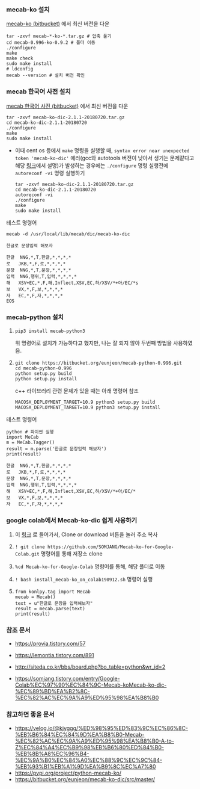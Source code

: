 ### mecab-ko 설치

[mecab-ko (bitbucket)](https://bitbucket.org/eunjeon/mecab-ko/downloads/) 에서 최신 버전을 다운

```shell
tar -zxvf mecab-*-ko-*.tar.gz # 압축 풀기
cd mecab-0.996-ko-0.9.2 # 폴더 이동
./configure
make
make check
sudo make install
# ldconfig
mecab --version # 설치 버전 확인
```



### mecab 한국어 사전 설치

[mecab 한국어 사전 (bitbucket)](https://bitbucket.org/eunjeon/mecab-ko-dic/downoads/) 에서 최신 버전을 다운 

```shell
tar -zxvf mecab-ko-dic-2.1.1-20180720.tar.gz
cd mecab-ko-dic-2.1.1-20180720
./configure
make
sudo make install
```

- 이때 cent os 등에서 `make` 명령을 실행할 때, `syntax error near unexpected token 'mecab-ko-dic'` 에러(gcc와 autotools 버전이 낮아서 생기는 문제같다고 해당 [링크](http://eunjeon.blogspot.com/2013/02/cent-os-59-mecab-mecab-ko-dic.html)에서 설명)가 발생하는 경우에는 `./configure` 명령 실행전에 `autoreconf -vi` 명령 실행하기

  ```shell
  tar -zxvf mecab-ko-dic-2.1.1-20180720.tar.gz
  cd mecab-ko-dic-2.1.1-20180720
  autoreconf -vi
  ./configure
  make
  sudo make install
  ```

  

테스트 명령어

```
mecab -d /usr/local/lib/mecab/dic/mecab-ko-dic

한글로 문장입력 해보자

한글	NNG,*,T,한글,*,*,*,*
로	JKB,*,F,로,*,*,*,*
문장	NNG,*,T,문장,*,*,*,*
입력	NNG,행위,T,입력,*,*,*,*
해	XSV+EC,*,F,해,Inflect,XSV,EC,하/XSV/*+아/EC/*s
보	VX,*,F,보,*,*,*,*
자	EC,*,F,자,*,*,*,*
EOS
```



### mecab-python 설치

1. ```
   pip3 install mecab-python3
   ```

   위 명령어로 설치가 가능하다고 했지만, 나는 잘 되지 않아 두번째 방법을 사용하였음.

2. ```
   git clone https://bitbucket.org/eunjeon/mecab-python-0.996.git
   cd mecab-python-0.996
   python setup.py build
   python setup.py install
   ```

   c++ 라이브러리 관련 문제가 있을 때는 아래 명령어 참조

   ```
   MACOSX_DEPLOYMENT_TARGET=10.9 python3 setup.py build
   MACOSX_DEPLOYMENT_TARGET=10.9 python3 setup.py install
   ```

테스트 명령어

```
python # 파이썬 실행
import MeCab
m = MeCab.Tagger()
result = m.parse('한글로 문장입력 해보자')
print(result)
```

```
한글	NNG,*,T,한글,*,*,*,*
로	JKB,*,F,로,*,*,*,*
문장	NNG,*,T,문장,*,*,*,*
입력	NNG,행위,T,입력,*,*,*,*
해	XSV+EC,*,F,해,Inflect,XSV,EC,하/XSV/*+아/EC/*
보	VX,*,F,보,*,*,*,*
자	EC,*,F,자,*,*,*,*
```



### google colab에서 Mecab-ko-dic 쉽게 사용하기

1. 이 [링크](https://github.com/SOMJANG/Mecab-ko-for-Google-Colab) 로 들어가서, Clone or download 버튼을 눌러 주소 복사

2. `! git clone https://github.com/SOMJANG/Mecab-ko-for-Google-Colab.git` 명령어를 통해 저장소 clone

3. `%cd Mecab-ko-for-Google-Colab` 명령어를 통해, 해당 폴더로 이동

4. `! bash install_mecab-ko_on_colab190912.sh` 명령어 실행

5. ```
   from konlpy.tag import Mecab
   mecab = Mecab()
   text = u"한글로 문장을 입력해보자"
   result = mecab.parse(text)
   print(result)
   ```

   



### 참조 문서

- https://provia.tistory.com/57
- https://lemontia.tistory.com/891
- http://siteda.co.kr/bbs/board.php?bo_table=python&wr_id=2

- https://somjang.tistory.com/entry/Google-Colab%EC%97%90%EC%84%9C-Mecab-koMecab-ko-dic-%EC%89%BD%EA%B2%8C-%EC%82%AC%EC%9A%A9%ED%95%98%EA%B8%B0



### 참고하면 좋을 문서

- https://velog.io/@kjyggg/%ED%98%95%ED%83%9C%EC%86%8C-%EB%B6%84%EC%84%9D%EA%B8%B0-Mecab-%EC%82%AC%EC%9A%A9%ED%95%98%EA%B8%B0-A-to-Z%EC%84%A4%EC%B9%98%EB%B6%80%ED%84%B0-%EB%8B%A8%EC%96%B4-%EC%9A%B0%EC%84%A0%EC%88%9C%EC%9C%84-%EB%93%B1%EB%A1%9D%EA%B9%8C%EC%A7%80
- https://pypi.org/project/python-mecab-ko/
- https://bitbucket.org/eunjeon/mecab-ko-dic/src/master/
